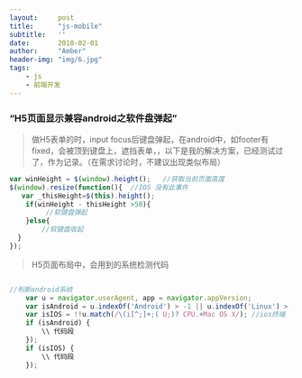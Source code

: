 ```yaml
---
layout:     post
title:      "js-mobile"
subtitle:   ''
date:       2018-02-01
author:     "Amber"
header-img: "img/6.jpg"
tags:
    - js
    - 前端开发
---
```


### “H5页面显示兼容android之软件盘弹起”

>做H5表单的时，input focus后键盘弹起，在android中，如footer有fixed，会被顶到键盘上，遮挡表单，，以下是我的解决方案，已经测试过了，作为记录。（在需求讨论时，不建议出现类似布局）

```js
var winHeight = $(window).height();   //获取当前页面高度
$(window).resize(function(){  //IOS 没有此事件
   var _thisHeight=$(this).height();
    if(winHeight - thisHeight >50){
         //软键盘弹起
    }else{
        //软键盘收起
  }
});

```

>H5页面布局中，会用到的系统检测代码

```js

//判断android系统 
    var u = navigator.userAgent, app = navigator.appVersion;
    var isAndroid = u.indexOf('Android') > -1 || u.indexOf('Linux') > -1; //g
    var isIOS = !!u.match(/\(i[^;]+;( U;)? CPU.+Mac OS X/); //ios终端
    if (isAndroid) {
        \\ 代码段
    });
    if (isIOS) {
        \\ 代码段
    });
        
```

